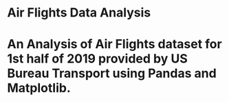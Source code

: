 # Air Flights Data Analysis
# An Analysis of Air Flights dataset for 1st half of 2019 provided by US Bureau Transport using Pandas and Matplotlib.
